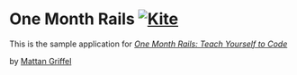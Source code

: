 # One Month Rails [![Kite](https://usekite.com/live-demo-button.png)](https://usekite.com/deploy/measfdsafsdf)

This is the sample application for
[*One Month Rails: Teach Yourself to Code*](http://onemonthrails.com)

by [Mattan Griffel](http://mattangriffel.com)
